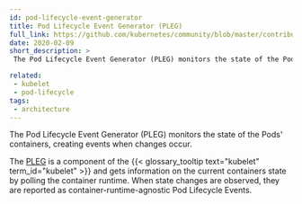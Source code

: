 ```yaml
---
id: pod-lifecycle-event-generator
title: Pod Lifecycle Event Generator (PLEG)
full_link: https://github.com/kubernetes/community/blob/master/contributors/design-proposals/node/pod-lifecycle-event-generator.md
date: 2020-02-09
short_description: >
 The Pod Lifecycle Event Generator (PLEG) monitors the state of the Pods' containers, creating events when changes occur.

related:
 - kubelet
 - pod-lifecycle
tags:
 - architecture
---
```


 The Pod Lifecycle Event Generator (PLEG) monitors the state of the Pods' containers, creating events when changes occur.

<!--more--> 

 The [PLEG](https://github.com/kubernetes/community/blob/master/contributors/design-proposals/node/pod-lifecycle-event-generator.md) is a component of the {{< glossary_tooltip text="kubelet" term_id="kubelet" >}} and gets information on the current containers state by polling the container runtime. When state changes are observed, they are reported as container-runtime-agnostic Pod Lifecycle Events.

